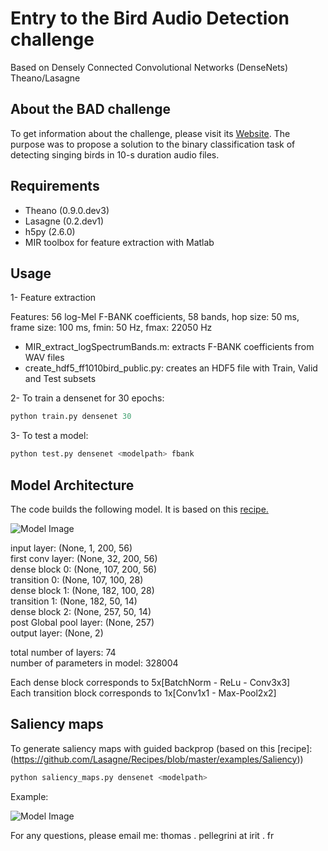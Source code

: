 # Entry to the Bird Audio Detection challenge
Based on Densely Connected Convolutional Networks (DenseNets) Theano/Lasagne

## About the BAD challenge
To get information about the challenge, please visit its [Website](http://machine-listening.eecs.qmul.ac.uk/bird-audio-detection-challenge/). The purpose was to propose a solution to the binary classification task of detecting singing birds in 10-s duration audio files. 

## Requirements
* Theano (0.9.0.dev3)
* Lasagne (0.2.dev1)
* h5py (2.6.0)
* MIR toolbox for feature extraction with Matlab


## Usage

1- Feature extraction

Features: 56 log-Mel F-BANK coefficients, 58 bands, hop size: 50 ms, frame size: 100 ms, fmin: 50 Hz, fmax: 22050 Hz
   * MIR_extract_logSpectrumBands.m: extracts F-BANK coefficients from WAV files
   * create_hdf5_ff1010bird_public.py: creates an HDF5 file with Train, Valid and Test subsets
   
2- To train a densenet for 30 epochs:

```python
python train.py densenet 30
```

3- To test a model:

```python
python test.py densenet <modelpath> fbank
```

## Model Architecture
The code builds the following model. It is based on this [recipe.](https://github.com/Lasagne/Recipes/tree/de347e97032569be017cc24319c471de92ac8b40/papers/densenet)

![Model Image](https://github.com/topel/bird_audio_detection_challenge/blob/master/densenet.png)


input layer: (None, 1, 200, 56)<br/>
first conv layer: (None, 32, 200, 56)<br/>
dense block 0: (None, 107, 200, 56)<br/>
transition 0: (None, 107, 100, 28)<br/>
dense block 1: (None, 182, 100, 28)<br/>
transition 1: (None, 182, 50, 14)<br/>
dense block 2: (None, 257, 50, 14)<br/>
post Global pool layer: (None, 257)<br/>
output layer: (None, 2)

total number of layers: 74<br/>
number of parameters in model: 328004<br/>

Each dense block corresponds to 5x[BatchNorm - ReLu - Conv3x3]<br/>
Each transition block corresponds to 1x[Conv1x1 - Max-Pool2x2]<br/>

## Saliency maps
 To generate saliency maps with guided backprop (based on this [recipe]:(https://github.com/Lasagne/Recipes/blob/master/examples/Saliency))
```python
python saliency_maps.py densenet <modelpath>
```
Example:

![Model Image](https://github.com/topel/bird_audio_detection_challenge/blob/master/input_possaliency_0056c188-b8a5-46d7-ab1e.png)

For any questions, please email me: thomas . pellegrini at irit . fr
